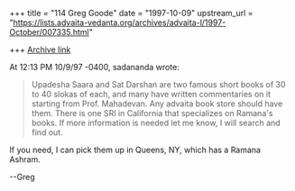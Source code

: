 +++
title = "114 Greg Goode"
date = "1997-10-09"
upstream_url = "https://lists.advaita-vedanta.org/archives/advaita-l/1997-October/007335.html"

+++
[Archive link](https://lists.advaita-vedanta.org/archives/advaita-l/1997-October/007335.html)

At 12:13 PM 10/9/97 -0400, sadananda wrote:

>
>Upadesha Saara and Sat Darshan are two famous short books of 30 to 40
>slokas of each, and many have written commentaries on it starting from
>Prof. Mahadevan.  Any advaita book store should have them.  There is one
>SRI in California that specializes on Ramana's books. If more information
>is needed let me know, I will search and find out.


If you need, I can pick them up in Queens, NY, which has a Ramana Ashram.

--Greg


